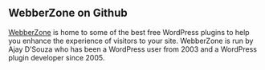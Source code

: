 ## WebberZone on Github

[WebberZone](https://webberzone.com) is home to some of the best free WordPress plugins to help you enhance the experience of visitors to your site. WebberZone is run by Ajay D’Souza who has been a WordPress user from 2003 and a WordPress plugin developer since 2005.

